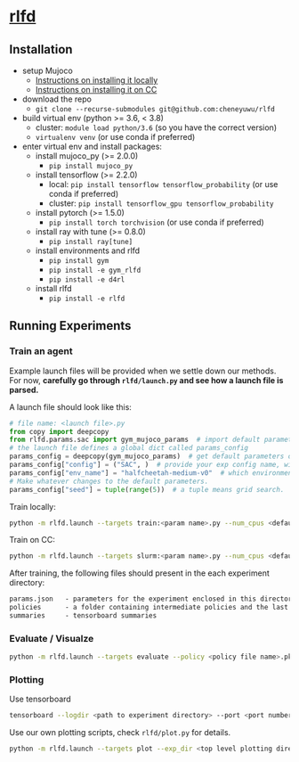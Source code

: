 # [rlfd]((http://www.cs.toronto.edu/~florian/rl_with_shaping/))

## Installation

- setup Mujoco
  - [Instructions on installing it locally](http://www.mujoco.org/)
  - [Instructions on installing it on CC](https://docs.computecanada.ca/wiki/MuJoCo)
- download the repo
  - `git clone --recurse-submodules git@github.com:cheneyuwu/rlfd`
- build virtual env (python >= 3.6, < 3.8)
  - cluster: `module load python/3.6` (so you have the correct version)
  - `virtualenv venv` (or use conda if preferred)
- enter virtual env and install packages:
  - install mujoco_py (>= 2.0.0)
    - `pip install mujoco_py`
  - install tensorflow (>= 2.2.0)
    - local: `pip install tensorflow tensorflow_probability` (or use conda if preferred)
    - cluster: `pip install tensorflow_gpu tensorflow_probability`
  - install pytorch (>= 1.5.0)
    - `pip install torch torchvision` (or use conda if preferred)
  - install ray with tune (>= 0.8.0)
    - `pip install ray[tune]`
  - install environments and rlfd
    - `pip install gym`
    - `pip install -e gym_rlfd`
    - `pip install -e d4rl`
  - install rlfd
    - `pip install -e rlfd`

## Running Experiments

### Train an agent

Example launch files will be provided when we settle down our methods. For now, **carefully go through `rlfd/launch.py` and see how a launch file is parsed.**

A launch file should look like this:

```python
# file name: <launch file>.py
from copy import deepcopy
from rlfd.params.sac import gym_mujoco_params  # import default parameters for gym_mujoco environments
# the launch file defines a global dict called params_config
params_config = deepcopy(gym_mujoco_params)  # get default parameters of an algorithm.
params_config["config"] = ("SAC", )  # provide your exp config name, will be used for plotting.
params_config["env_name"] = "halfcheetah-medium-v0"  # which environment
# Make whatever changes to the default parameters.
params_config["seed"] = tuple(range(5))  # a tuple means grid search.
```

Train locally:

```bash
python -m rlfd.launch --targets train:<param name>.py --num_cpus <default to 1> --num_gpus <default to 0>
```

Train on CC:

```bash
python -m rlfd.launch --targets slurm:<param name>.py --num_cpus <default to 1> --num_gpus <default to 0> --memory <per cpu, default to 4GB>
```

After training, the following files should present in the each experiment directory:

```txt
params.json   - parameters for the experiment enclosed in this directory
policies      - a folder containing intermediate policies and the last one after online/offline training.
summaries     - tensorboard summaries
```

### Evaluate / Visualze

```bash
python -m rlfd.launch --targets evaluate --policy <policy file name>.pkl
```

### Plotting

Use tensorboard

```bash
tensorboard --logdir <path to experiment directory> --port <port number>
```

Use our own plotting scripts, check `rlfd/plot.py` for details.

```bash
python -m rlfd.launch --targets plot --exp_dir <top level plotting directory>
```
